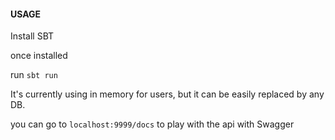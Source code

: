 #### USAGE

Install SBT

once installed

run `sbt run`

It's currently using in memory for users, but it can be easily replaced by any DB.

you can go to `localhost:9999/docs` to play with the api with Swagger